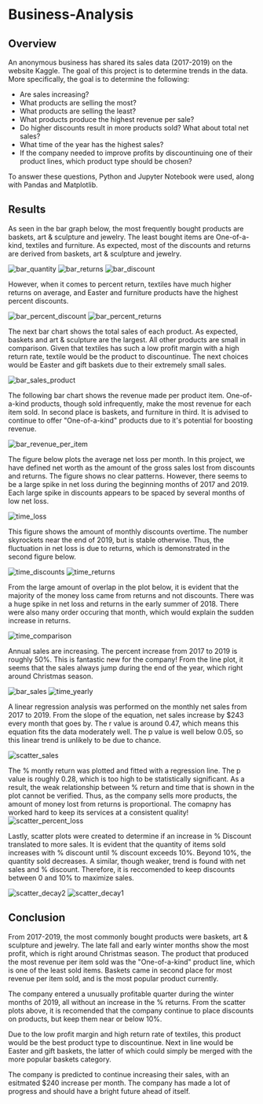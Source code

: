 # Business-Analysis

## Overview

An anonymous business has shared its sales data (2017-2019) on the website Kaggle. The goal of this project is to determine trends in the data. More specifically, the goal is to determine the following:

* Are sales increasing? 
* What products are selling the most?
* What products are selling the least? 
* What products produce the highest revenue per sale?
* Do higher discounts result in more products sold? What about total net sales? 
* What time of the year has the highest sales?
* If the company needed to improve profits by discountinuing one of their product lines, which product type should be chosen?

To answer these questions, Python and Jupyter Notebook were used, along with Pandas and Matplotlib. 

## Results

As seen in the bar graph below, the most frequently bought products are baskets, art & sculpture and jewelry. The least bought items are One-of-a-kind, textiles and furniture. As expected, most of the discounts and returns are derived from baskets, art & sculpture and jewelry. 

![bar_quantity](Resources/bar_quantity.png)
![bar_returns](Resources/bar_returns.png)
![bar_discount](Resources/bar_discount.png)

However, when it comes to percent return, textiles have much higher returns on average, and Easter and furniture products have the highest percent discounts.

![bar_percent_discount](bar_percent_discount.png)
![bar_percent_returns](bar_percent_returns.png)  

The next bar chart shows the total sales of each product. As expected, baskets and art & sculpture are the largest. All other products are small in comparison. Given that textiles has such a low profit margin with a high return rate, textile would be the product to discountinue. The next choices would be Easter and gift baskets due to their extremely small sales.  

![bar_sales_product](Resources/bar_sales_product.png)

The following bar chart shows the revenue made per product item. One-of-a-kind products, though sold infrequently, make the most revenue for each item sold. In second place is baskets, and furniture in third. It is advised to continue to offer "One-of-a-kind" products due to it's potential for boosting revenue.

![bar_revenue_per_item](Resources/bar_revenue_per_item.png)

The figure below plots the average net loss per month. In this project, we have defined net worth as the amount of the gross sales lost from discounts and returns. The figure shows no clear patterns. However, there seems to be a large spike in net loss during the beginning months of 2017 and 2019. Each large spike in discounts appears to be spaced by several months of low net loss.

![time_loss](time_loss.png)

This figure shows the amount of monthly discounts overtime. The number skyrockets near the end of 2019, but is stable otherwise. Thus, the fluctuation in net loss is due to returns, which is demonstrated in the second figure below.

![time_discounts](Resources/time_discounts.png)
![time_returns](Resources/time_returns.png)

From the large amount of overlap in the plot below, it is evident that the  majority of the money loss came from returns and not discounts. There was a huge spike in net loss and returns in the early summer of 2018. There were also many order occuring that month, which would explain the sudden increase in returns.

![time_comparison](Resources/time_comparison.png)

Annual sales are increasing. The percent increase from 2017 to 2019 is roughly 50%. This is fantastic new for the company! From the line plot, it seems that the sales always jump during the end of the year, which right around Christmas season. 

![bar_sales](Resources/bar_sales.png)
![time_yearly](Resources/time_yearly.png)

A linear regression analysis was performed on the monthly net sales from 2017 to 2019. From the slope of the equation, net sales increase by $243 every month that goes by. The r value is around 0.47, which means this equation fits the data moderately well. The p value is well below 0.05, so this linear trend is unlikely to be due to chance. 

![scatter_sales](Resources/scatter_sales.png)

The % montly return was plotted and fitted with a regression line. The p value is roughly 0.28, which is too high to be statistically significant. As a result, the weak relationship between % return and time that is shown in the plot cannot be verified. Thus, as the company sells more products, the amount of money lost from returns is proportional. The comapny has worked hard to keep its services at a consistent quality! 
![scatter_percent_loss](Resources/scatter_percent_loss.png)

Lastly, scatter plots were created to determine if an increase in % Discount translated to more sales. It is evident that the quantity of items sold increases with % discount until % discount exceeds 10%. Beyond 10%, the quantity sold decreases. A similar, though weaker, trend is found with net sales and % discount. Therefore, it is reccomended to keep discounts between 0 and 10% to maximize sales.

![scatter_decay2](Resources/scatter_decay2.png) 
![scatter_decay1](Resources/scatter_decay1.png) 

## Conclusion

From 2017-2019, the most commonly bought products were baskets, art & sculpture and jewelry. The late fall and early winter months show the most profit, which is right around Christmas season. The product that produced the most revenue per item sold was the "One-of-a-kind" product line, which is one of the least sold items. Baskets came in second place for most revenue per item sold, and is the most popular product currently. 

The company entered a unusually profitable quarter during the winter months of 2019, all without an increase in the % returns. From the scatter plots above, it is recomended that the company continue to place discounts on products, but keep them near or below 10%. 

Due to the low profit margin and high return rate of textiles, this product would be the best product type to discountinue. Next in line would be Easter and gift baskets, the latter of which could simply be merged with the more popular baskets category. 

The company is predicted to continue increasing their sales, with an esitmated $240 increase per month. The company has made a lot of progress and should have a bright future ahead of itself.
